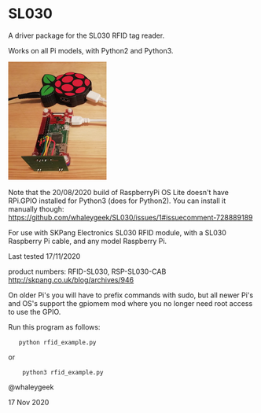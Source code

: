 # SL030
A driver package for the SL030 RFID tag reader.

Works on all Pi models, with Python2 and Python3.

![PiZero with SL030](pizeroW_SL030.png "PiZeroW+SL030")



Note that the 20/08/2020 build of RaspberryPi OS Lite doesn't have RPi.GPIO installed
for Python3 (does for Python2). You can install it manually though: 
https://github.com/whaleygeek/SL030/issues/1#issuecomment-728889189

For use with SKPang Electronics SL030 RFID module,
with a SL030 Raspberry Pi cable, and any model Raspberry Pi.

Last tested 17/11/2020

product numbers: RFID-SL030, RSP-SL030-CAB
http://skpang.co.uk/blog/archives/946

On older Pi's you will have to prefix commands with sudo,
but all newer Pi's and OS's support the gpiomem mod where you
no longer need root access to use the GPIO.

Run this program as follows:

```
   python rfid_example.py
```

or

```
    python3 rfid_example.py
```

@whaleygeek

17 Nov 2020
